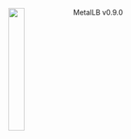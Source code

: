 <img align="left" src="/images/logo/metallb-white.png" width="25%"></img>
MetalLB v0.9.0
<p style="clear: both"></p>
